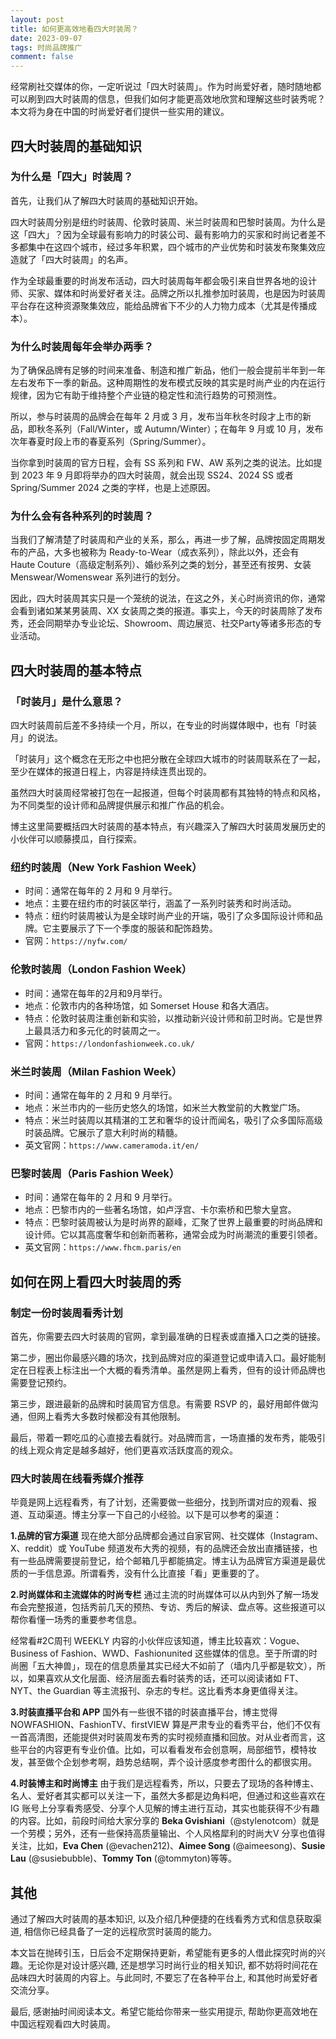 ```yaml
---
layout: post
title: 如何更高效地看四大时装周？
date: 2023-09-07
tags: 时尚品牌推广
comment: false
---
```


经常刷社交媒体的你，一定听说过「四大时装周」。作为时尚爱好者，随时随地都可以刷到四大时装周的信息，但我们如何才能更高效地欣赏和理解这些时装秀呢？本文将为身在中国的时尚爱好者们提供一些实用的建议。

## 四大时装周的基础知识
### 为什么是「四大」时装周？
首先，让我们从了解四大时装周的基础知识开始。

四大时装周分别是纽约时装周、伦敦时装周、米兰时装周和巴黎时装周。为什么是这「四大」？因为全球最有影响力的时装公司、最有影响力的买家和时尚记者差不多都集中在这四个城市，经过多年积累，四个城市的产业优势和时装发布聚集效应造就了「四大时装周」的名声。

作为全球最重要的时尚发布活动，四大时装周每年都会吸引来自世界各地的设计师、买家、媒体和时尚爱好者关注。品牌之所以扎推参加时装周，也是因为时装周平台存在这种资源聚集效应，能给品牌省下不少的人力物力成本（尤其是传播成本）。

### 为什么时装周每年会举办两季？
为了确保品牌有足够的时间来准备、制造和推广新品，他们一般会提前半年到一年左右发布下一季的新品。这种周期性的发布模式反映的其实是时尚产业的内在运行规律，因为它有助于维持整个产业链的稳定性和流行趋势的可预测性。

所以，参与时装周的品牌会在每年 2 月或 3 月，发布当年秋冬时段才上市的新品，即秋冬系列（Fall/Winter，或 Autumn/Winter）；在每年 9 月或 10 月，发布次年春夏时段上市的春夏系列（Spring/Summer）。

当你拿到时装周的官方日程，会有 SS 系列和 FW、AW 系列之类的说法。比如提到 2023 年 9 月即将举办的四大时装周，就会出现 SS24、2024 SS 或者 Spring/Summer 2024 之类的字样，也是上述原因。

### 为什么会有各种系列的时装周？
当我们了解清楚了时装周和产业的关系，那么，再进一步了解，品牌按固定周期发布的产品，大多也被称为 Ready-to-Wear（成衣系列），除此以外，还会有 Haute Couture（高级定制系列）、婚纱系列之类的划分，甚至还有按男、女装 Menswear/Womenswear 系列进行的划分。

因此，四大时装周其实只是一个笼统的说法，在这之外，关心时尚资讯的你，通常会看到诸如某某男装周、XX 女装周之类的报道。事实上，今天的时装周除了发布秀，还会同期举办专业论坛、Showroom、周边展览、社交Party等诸多形态的专业活动。

## 四大时装周的基本特点
### 「时装月」是什么意思？
四大时装周前后差不多持续一个月，所以，在专业的时尚媒体眼中，也有「时装月」的说法。

「时装月」这个概念在无形之中也把分散在全球四大城市的时装周联系在了一起，至少在媒体的报道日程上，内容是持续连贯出现的。

虽然四大时装周经常被打包在一起报道，但每个时装周都有其独特的特点和风格，为不同类型的设计师和品牌提供展示和推广作品的机会。

博主这里简要概括四大时装周的基本特点，有兴趣深入了解四大时装周发展历史的小伙伴可以顺藤摸瓜，自行探索。

### 纽约时装周（New York Fashion Week）
   - 时间：通常在每年的 2 月和 9 月举行。
   - 地点：主要在纽约市的时装区举行，涵盖了一系列时装秀和时尚活动。
   - 特点：纽约时装周被认为是全球时尚产业的开端，吸引了众多国际设计师和品牌。它主要展示了下一个季度的服装和配饰趋势。
   - 官网：`https://nyfw.com/`

### 伦敦时装周（London Fashion Week）
   - 时间：通常在每年的2月和9月举行。
   - 地点：伦敦市内的各种场馆，如 Somerset House 和各大酒店。
   - 特点：伦敦时装周注重创新和实验，以推动新兴设计师和前卫时尚。它是世界上最具活力和多元化的时装周之一。   
   - 官网：`https://londonfashionweek.co.uk/`

### 米兰时装周（Milan Fashion Week）
   - 时间：通常在每年的 2 月和 9 月举行。
   - 地点：米兰市内的一些历史悠久的场馆，如米兰大教堂前的大教堂广场。
   - 特点：米兰时装周以其精湛的工艺和奢华的设计而闻名，吸引了众多国际高级时装品牌。它展示了意大利时尚的精髓。   
   - 英文官网：`https://www.cameramoda.it/en/`

### 巴黎时装周（Paris Fashion Week）
   - 时间：通常在每年的 2 月和 9 月举行。
   - 地点：巴黎市内的一些著名场馆，如卢浮宫、卡尔索桥和巴黎大皇宫。
   - 特点：巴黎时装周被认为是时尚界的巅峰，汇聚了世界上最重要的时尚品牌和设计师。它以其高度奢华和创新而著称，通常会成为时尚潮流的重要引领者。
   - 英文官网：`https://www.fhcm.paris/en`

## 如何在网上看四大时装周的秀
### 制定一份时装周看秀计划
首先，你需要去四大时装周的官网，拿到最准确的日程表或直播入口之类的链接。

第二步，圈出你最感兴趣的场次，找到品牌对应的渠道登记或申请入口。最好能制定在日程表上标注出一个大概的看秀清单。虽然是网上看秀，但有的设计师品牌也需要登记预约。

第三步，跟进最新的品牌和时装周官方信息。有需要 RSVP 的，最好用邮件做沟通，但网上看秀大多数时候都没有其他限制。

最后，带着一颗吃瓜的心直接去看就行。对品牌而言，一场直播的发布秀，能吸引的线上观众肯定是越多越好，他们更喜欢活跃度高的观众。

### 四大时装周在线看秀媒介推荐
毕竟是网上远程看秀，有了计划，还需要做一些细分，找到所谓对应的观看、报道、互动渠道。博主分享一下自己的小经验。以下是可以参考的渠道：

**1.品牌的官方渠道**
现在绝大部分品牌都会通过自家官网、社交媒体（Instagram、X、reddit）或 YouTube 频道发布大秀的视频，有的品牌还会放出直播链接，也有一些品牌需要提前登记，给个邮箱几乎都能搞定。博主认为品牌官方渠道是最优质的一手信息源。所谓看秀，没有什么比直接「看」更重要的了。

**2.时尚媒体和主流媒体的时尚专栏**
通过主流的时尚媒体可以从内到外了解一场发布会完整报道，包括秀前几天的预热、专访、秀后的解读、盘点等。这些报道可以帮你看懂一场秀的重要参考信息。

经常看#2C周刊 WEEKLY 内容的小伙伴应该知道，博主比较喜欢：Vogue、Business of Fashion、WWD、Fashionunited 这些媒体的信息。至于所谓的时尚圈「五大神兽」，现在的信息质量其实已经大不如前了（墙内几乎都是软文），所以，如果喜欢从文化层面、经济层面去看时装秀的话，还可以阅读诸如 FT、NYT、the Guardian 等主流报刊、杂志的专栏。这比看秀本身更值得关注。

**3.时装直播平台和 APP**
国外有一些很不错的时装直播平台，博主觉得 NOWFASHION、FashionTV、firstVIEW 算是严肃专业的看秀平台，他们不仅有一首高清图，还能提供对时装周发布秀的实时视频直播和回放。对从业者而言，这些平台的内容更有专业价值。比如，可以看看发布会创意啊，局部细节，模特妆发，甚至做个企划参考啊，趋势总结啊，弄个设计感度参考图什么的都很实用。

**4.时装博主和时尚博主**
由于我们是远程看秀，所以，只要去了现场的各种博主、名人、爱好者其实都可以关注一下，虽然大多都是边角料吧，但通过和这些喜欢在 IG 账号上分享看秀感受、分享个人见解的博主进行互动，其实也能获得不少有趣的内容。比如，前段时间给大家分享的 **Beka Gvishiani**（@stylenotcom）就是一个劳模；另外，还有一些保持高质量输出、个人风格犀利的时尚大V 分享也值得关注，比如，**Eva Chen** (@evachen212)、**Aimee Song** (@aimeesong)、**Susie Lau** (@susiebubble)、**Tommy Ton** (@tommyton)等等。

## 其他
通过了解四大时装周的基本知识, 以及介绍几种便捷的在线看秀方式和信息获取渠道, 相信你已经具备了一定的远程欣赏时装周的能力。

本文旨在抛砖引玉，日后会不定期保持更新，希望能有更多的人借此探究时尚的兴趣。无论你是对设计感兴趣, 还是想学习时尚行业的相关知识, 都不妨将时间花在品味四大时装周的内容上。与此同时, 不要忘了在各种平台上, 和其他时尚爱好者交流分享。

最后, 感谢抽时间阅读本文。希望它能给你带来一些实用提示, 帮助你更高效地在中国远程观看四大时装周。